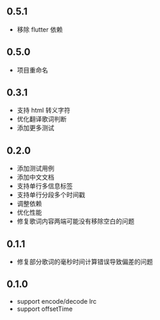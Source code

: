 ## 0.5.1
- 移除 flutter 依赖
## 0.5.0
- 项目重命名
## 0.3.1
- 支持 html 转义字符
- 优化翻译歌词判断
- 添加更多测试
## 0.2.0
* 添加测试用例
* 添加中文文档
* 支持单行多信息标签
* 支持单行分段多个时间戳
* 调整依赖
* 优化性能
* 修复歌词内容两端可能没有移除空白的问题
## 0.1.1
* 修复部分歌词的毫秒时间计算错误导致偏差的问题
## 0.1.0
* support encode/decode lrc
* support offsetTime
